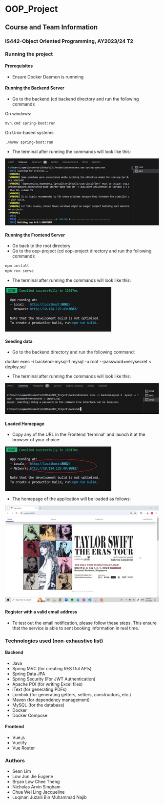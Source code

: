 # OOP_Project

## Course and Team Information
### IS442-Object Oriented Programming, AY2023/24 T2


### Running the project
#### Prerequisites
- Ensure Docker Daemon is runnning

#### Running the Backend Server
- Go to the backend (cd backend directory and run the following command):

On windows:
```sh
mvn.cmd spring-boot:run
```

On Unix-based systems:
```sh
./mvnw spring-boot:run
```

- The terminal after running the commands will look like this:

![alt text](https://github.com/eugenelow13/OOP_Project/blob/main/screenshots/backend1.jpg)

#### Running the Frontend Server
- Go back to the root directory
- Go to the oop-project (cd oop-project directory and run the following command):

```sh
npm install
npm run serve
```

- The terminal after running the commands will look like this:

![alt text](https://github.com/eugenelow13/OOP_Project/blob/main/screenshots/frontend-terminal.jpg)

#### Seeding data
- Go to the backend directory and run the following command:

docker exec -i backend-mysql-1  mysql -u root --password=verysecret < deploy.sql

- The terminal after running the commands will look like this:

![alt text](https://github.com/eugenelow13/OOP_Project/blob/main/screenshots/sqlcommand.jpg)



#### Loaded Homepage
- Copy any of the URL in the Frontend 'terminal' and launch it at the browser of your choice:

![alt text](https://github.com/eugenelow13/OOP_Project/blob/main/screenshots/frontend-link.jpg)

- The homepage of the application will be loaded as follows:

![alt text](https://github.com/eugenelow13/OOP_Project/blob/main/screenshots/homepage.jpg)

#### Register with a valid email address
- To test out the email notification, please follow these steps. This ensure that the service is able to sent booking information in real time.



### Technologies used (non-exhaustive list)
#### Backend
- Java
- Spring MVC (for creating RESTful APIs)
- Spring Data JPA
- Spring Security (For JWT Authentication)
- Apache POI (for writing Excel files)
- iText (for generating PDFs)
- Lombok (for generating getters, setters, constructors, etc.)
- Maven (for dependency management)
- MySQL (for the database)
- Docker
- Docker Compose

#### Frontend
- Vue.js
- Vuetify
- Vue Router

### Authors
- Sean Lim
- Low Jun Jie Eugene
- Bryan Low Chee Theng
- Nicholas Arvin Singham
- Chua Wei Ling Jacqueline
- Luqman Juzaili Bin Muhammad Najib
